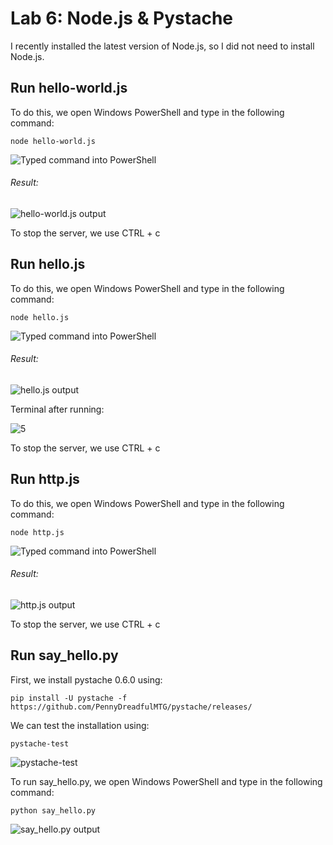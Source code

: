 # Lab 6: Node.js & Pystache
I recently installed the latest version of Node.js, so I did not need to install Node.js.
## Run hello-world.js
To do this, we open Windows PowerShell and type in the following command:
```
node hello-world.js
```
![Typed command into PowerShell](https://user-images.githubusercontent.com/94701716/223162260-4bb4e725-0582-4b1e-99ff-ec626ab01686.png)

###### Result:

![hello-world.js output](https://user-images.githubusercontent.com/94701716/223162397-15d8cc89-908a-4b6c-9002-332c90793a92.png)

To stop the server, we use CTRL + c

## Run hello.js
To do this, we open Windows PowerShell and type in the following command:
```
node hello.js
```
![Typed command into PowerShell](https://user-images.githubusercontent.com/94701716/223165064-c383f2d4-25fb-493f-828c-60c490296daf.png)

###### Result:

![hello.js output](https://user-images.githubusercontent.com/94701716/223165160-279990ef-b27e-4049-9fb7-f7acabf1c70a.png)

Terminal after running:

![5](https://user-images.githubusercontent.com/94701716/223165892-c860676d-83a2-4bc2-8660-bdc31b23f8b2.png)

To stop the server, we use CTRL + c

## Run http.js
To do this, we open Windows PowerShell and type in the following command:
```
node http.js
```
![Typed command into PowerShell](https://user-images.githubusercontent.com/94701716/223167023-25d2eb27-5f88-4349-bd5f-45c573ca9f7a.png)

###### Result:

![http.js output](https://user-images.githubusercontent.com/94701716/223167075-aef46e40-504f-45f5-8cb2-cf3642fdca73.png)

To stop the server, we use CTRL + c

## Run say_hello.py
First, we install pystache 0.6.0 using:
```
pip install -U pystache -f https://github.com/PennyDreadfulMTG/pystache/releases/
```
We can test the installation using:
```
pystache-test
```
![pystache-test](https://user-images.githubusercontent.com/94701716/223168176-0c1f95de-ca34-4a97-9510-55d872feb98c.png)

To run say_hello.py, we open Windows PowerShell and type in the following command:
```
python say_hello.py
```
![say_hello.py output](https://user-images.githubusercontent.com/94701716/223168875-476f643f-84b6-4d0b-8276-cbd44000181b.png)
